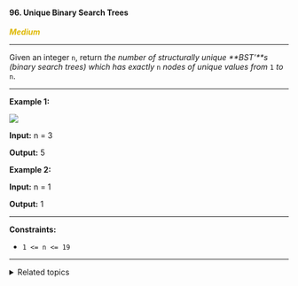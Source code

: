 #### 96. Unique Binary Search Trees

<span style="color:#deb800">***Medium***</span>
___

Given an integer `n`, return _the number of structurally unique **BST'**s (binary search trees) which has exactly_ `n` _nodes of unique values from_ `1` _to_ `n`.
___

**Example 1:**

![](https://assets.leetcode.com/uploads/2021/01/18/uniquebstn3.jpg)

**Input:** n = 3

**Output:** 5 

**Example 2:**

**Input:** n = 1

**Output:** 1 
___

**Constraints:**

*   `1 <= n <= 19`
___

<details><summary>Related topics</summary>

[#Math](https://leetcode.com/tag/math/)
[#Dynamic Programming](https://leetcode.com/tag/dynamic-programming/)
[#Tree](https://leetcode.com/tag/tree/)
[#Binary Search Tree](https://leetcode.com/tag/binary-search-tree/)
[#Binary Tree](https://leetcode.com/tag/binary-tree/)

</details>
